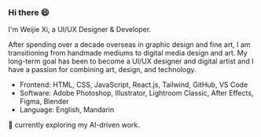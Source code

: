 ### Hi there 😄

I'm Weijie Xi, a UI/UX Designer & Developer.

After spending over a decade overseas in graphic design and fine art, I am transitioning from handmade mediums to digital media design and art. My long-term goal has been to become a UI/UX designer and digital artist and I have a passion for combining art, design, and technology. 

- Frontend: HTML, CSS, JavaScript, React.js, Tailwind, GitHub, VS Code
- Software: Adobe Photoshop, Illustrator, Lightroom Classic, After Effects, Figma, Blender
- Language: English, Mandarin

🌱 currently exploring my AI-driven work.

